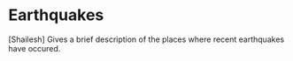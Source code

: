# Earthquakes
[Shailesh] Gives a brief description of the places where recent earthquakes have occured.
